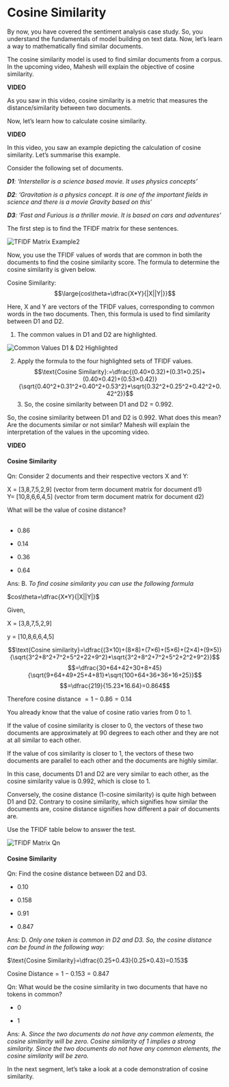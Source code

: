 # Cosine Similarity

By now, you have covered the sentiment analysis case study. So, you understand the fundamentals of model building on text data. Now, let’s learn a way to mathematically find similar documents. 

The cosine similarity model is used to find similar documents from a corpus. In the upcoming video, Mahesh will explain the objective of cosine similarity. 

**VIDEO**

As you saw in this video, cosine similarity is a metric that measures the distance/similarity between two documents. 

Now, let’s learn how to calculate cosine similarity. 

**VIDEO**

In this video, you saw an example depicting the calculation of cosine similarity. Let’s summarise this example. 

Consider the following set of documents. 

_**D1**: ‘Interstellar is a science based movie. It uses physics concepts’_

_**D2**: ‘Gravitation is a physics concept. It is one of the important fields in science and there is a movie Gravity based on this’_

_**D3**: ‘Fast and Furious is a thriller movie. It is based on cars and adventures’_

The first step is to find the TFIDF matrix for these sentences. 

![TFIDF Matrix Example2](https://i.ibb.co/FbJTNfT/TFIDF-Matrix-Example2.png)

Now, you use the TFIDF values of words that are common in both the documents to find the cosine similarity score. The formula to determine the cosine similarity is given below. 

Cosine Similarity:  
$$\large{cos\theta=\dfrac{X*Y}{|X||Y|}}$$

Here, X and Y are vectors of the TFIDF values, corresponding to common words in the two documents. Then, this formula is used to find similarity between D1 and D2. 

1. The common values in D1 and D2 are highlighted.

![Common Values D1 & D2 Highlighted](https://i.ibb.co/bWL1WVy/Common-Values-D1-D2-Highlighted.png)

2. Apply the formula to the four highlighted sets of TFIDF values. 
$$\text{Cosine Similarity}:=\dfrac{(0.40×0.32)+(0.31×0.25)+(0.40×0.42)+(0.53×0.42)}{\sqrt{0.40^2+0.31^2+0.40^2+0.53^2}*\sqrt{0.32^2+0.25^2+0.42^2+0.42^2}}$$
3. So, the cosine similarity between D1 and D2 = 0.992.

So, the cosine similarity between D1 and D2 is 0.992. What does this mean? Are the documents similar or not similar? Mahesh will explain the interpretation of the values in the upcoming video. 

**VIDEO**

#### Cosine Similarity

Qn: Consider 2 documents and their respective vectors X and Y:

X = [3,8,7,5,2,9] (vector from term document matrix for document d1)   
Y= [10,8,6,6,4,5] (vector from term document matrix for document d2)

What will be the value of cosine distance?  
 
- 0.86

- 0.14

- 0.36

- 0.64

Ans: B. *To find cosine similarity you can use the following formula* 

$cos\theta=\dfrac{X*Y}{|X||Y|}$

Given,

X = [3,8,7,5,2,9]

y = [10,8,6,6,4,5]

$$\text{Cosine similarity}=\dfrac{(3×10)+(8×8)+(7×6)+(5×6)+(2×4)+(9×5)}{\sqrt{3^2+8^2+7^2+5^2+22+9^2}*\sqrt{3^2+8^2+7^2+5^2+2^2+9^2}}$$
$$=\dfrac{30+64+42+30+8+45}{\sqrt{9+64+49+25+4+81}*\sqrt{100+64+36+36+16+25}}$$
$$=\dfrac{219}{15.23*16.64}=0.864$$

Therefore cosine distance $=1-0.86=0.14$

You already know that the value of cosine ratio varies from 0 to 1.  

If the value of cosine similarity is closer to 0, the vectors of these two documents are approximately at 90 degrees to each other and they are not at all similar to each other. 

If the value of cos similarity is closer to 1, the vectors of these two documents are parallel to each other and the documents are highly similar. 

In this case, documents D1 and D2 are very similar to each other, as the cosine similarity value is 0.992, which is close to 1. 

Conversely, the cosine distance (1-cosine similarity) is quite high between D1 and D2. Contrary to cosine similarity, which signifies how similar the documents are, cosine distance signifies how different a pair of documents are. 

Use the TFIDF table below to answer the test. 

![TFIDF Matrix Qn](https://i.ibb.co/3Yb8bTg/TFIDF-Matrix-Qn.png)

#### Cosine Similarity

Qn: Find the cosine distance between D2 and D3. 

- 0.10

- 0.158

- 0.91

- 0.847

Ans: D. *Only one token is common in D2 and D3. So, the cosine distance can be found in the following way:*

$\text{Cosine Similarity}=\dfrac{0.25+0.43}{0.25×0.43}=0.153$

$\text{Cosine Distance}=1-0.153=0.847$

Qn: What would be the cosine similarity in two documents that have no tokens in common? 

- 0

- 1

Ans: A. *Since the two documents do not have any common elements, the cosine similarity will be zero. Cosine similarity of 1 implies a strong similarity. Since the two documents do not have any common elements, the cosine similarity will be zero.*

In the next segment, let’s take a look at a code demonstration of cosine similarity.